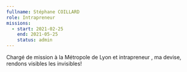 ```yaml
---
fullname: Stéphane COILLARD
role: Intrapreneur
missions:
  - start: 2021-02-25
    end: 2021-05-25
    status: admin
---
```


Chargé de mission à la Métropole de Lyon et intrapreneur , ma devise, rendons visibles les invisibles!
